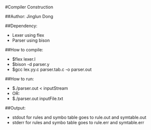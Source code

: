 #Compiler Construction

##Author:
Jinglun Dong

##Dependency:
+   Lexer using flex
+   Parser using bison

##How to compile:
+   $flex lexer.l
+   $bison -d parser.y
+   $gcc lex.yy.c parser.tab.c -o parser.out

##How to run:
+   $./parser.out < inputStream
+   OR:
+   $./parser.out inputFile.txt

##Output:
+   stdout for rules and symbo table goes to rule.out and symtable.out
+   stderr for rules and symbo table goes to rule.err and symtable.err
